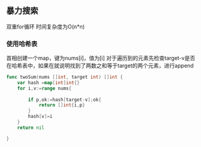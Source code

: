 ## 暴力搜索
双重for循环
时间复杂度为O(n*n)
### 使用哈希表
首相创建一个map，键为nums[i]，值为[i]
对于遍历到的元素先检查target-v是否在哈希表中，如果在就说明找到了两数之和等于target的两个元素，进行append
```go
func twoSum(nums []int, target int) []int {
	var hash =map[int]int{}
	for i,v:=range nums{
		
		if p,ok:=hash[target-v];ok{
			return []int{i,p}
		}
		hash[v]=i
	}
	return nil

}
```
